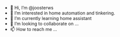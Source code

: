 - 👋 Hi, I’m @joosterws
- 👀 I’m interested in home automation and tinkering.
- 🌱 I’m currently learning home assistant
- 💞️ I’m looking to collaborate on ...
- 📫 How to reach me ...

<!---
joosterws/joosterws is a ✨ special ✨ repository because its `README.md` (this file) appears on your GitHub profile.
You can click the Preview link to take a look at your changes.
--->
